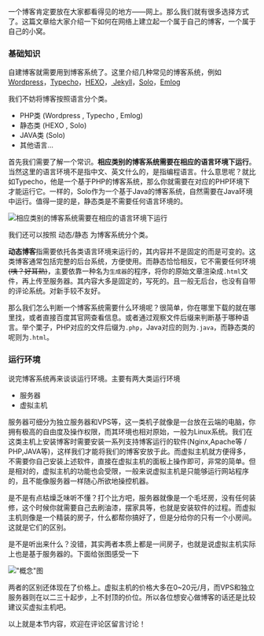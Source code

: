 一个博客肯定要放在大家都看得见的地方——网上。那么我们就有很多选择方式了。这篇文章给大家介绍一下如何在网络上建立起一个属于自己的博客，一个属于自己的小窝。

### 基础知识

自建博客就需要用到博客系统了。这里介绍几种常见的博客系统，例如[Wordpress](https://cn.wordpress.org/)，[Typecho](http://typecho.org)，[HEXO](https://hexo.io/)，[ Jekyll](https://jekyllcn.com/)，[Solo](https://solo.b3log.org/)，[Emlog](http://www.emlog.net/)

我们不妨将博客按照语言分个类。

- PHP类 (Wordpress , Typecho , Emlog)
- 静态类 (HEXO , Solo)
- JAVA类 (Solo)
- 其他语言...

首先我们需要了解一个常识。**相应类别的博客系统需要在相应的语言环境下运行**。当然这里的语言环境不是指中文、英文什么的，是指编程语言。什么意思呢？就比如Typecho，他是一个基于PHP的博客系统，那么你就需要在对应的PHP环境下才能运行它。一样的，Solo作为一个基于Java的博客系统，自然需要在Java环境中运行。值得一提的是，静态类是不需要任何语言环境的。

![相应类别的博客系统需要在相应的语言环境下运行](https://cdn.exia.xyz/img/imouto/10/10_1.png#vwid=1200&vhei=630)

我们还可以按照 动态/静态 为博客系统分个类。

**动态博客**指需要依托各类语言环境来运行的，其内容并不是固定的而是可变的。这类博客通常包括完整的后台系统，方便使用。而静态恰恰相反，它不需要任何环境~~(咦？好耳熟)~~，主要依靠一种名为`生成器`的程序，将你的原始文章渲染成`.html`文件，再上传至服务器。其内容大多是固定的，写死的。且一般无后台，也没有自带的评论系统。对新手较不友好。

那么我们怎么判断一个博客系统需要什么环境呢？很简单，你在哪里下载的就在哪里找，或者直接百度其官网查看信息。或者通过观察文件后缀来判断基于哪种语言。举个栗子，PHP对应的文件后缀为`.php`，Java对应的则为`.java`，而静态类的呢则为`.html`。

### 运行环境

说完博客系统再来谈谈运行环境。主要有两大类运行环境

- 服务器
- 虚拟主机

服务器可细分为独立服务器和VPS等，这一类机子就像是一台放在云端的电脑，你拥有极高的自由度及操作权限，而其环境也相对原始，一般为Linux系统。我们在这类主机上安装博客时需要安装一系列支持博客运行的软件(Nginx,Apache等 / PHP,JAVA等)，这样我们才能将我们的博客安放于此。而虚拟主机就方便得多，不需要你自己安装上述软件，直接在虚拟主机的面板上操作即可，非常的简单。但是相对的，虚拟主机的功能也会受限，一般来说虚拟主机是只能够运行网站程序的，且不能像服务器一样随心所欲地操控机器。

是不是有点枯燥乏味听不懂？打个比方吧，服务器就像是一个毛坯房，没有任何装修，这个时候你就需要自己去刷油漆，摆家具等，也就是安装软件的过程。而虚拟主机则像是一个精装的房子，什么都帮你搞好了，但是分给你的只有一个小房间。这就是它们的区别。

是不是听出来什么？没错，其实两者本质上都是一间房子，也就是说虚拟主机实际上也是基于服务器的。下面给张图感受一下

!["概念"图](https://cdn.exia.xyz/img/imouto/10/10_machine.jpg#vwid=668&vhei=610)

两者的区别还体现在了价格上。虚拟主机的价格大多在0~20元/月，而VPS和独立服务器则在以二三十起步，上不封顶的价位。所以各位想安心做博客的话还是比较建议买虚拟主机吧。



以上就是本节内容，欢迎在评论区留言讨论！

